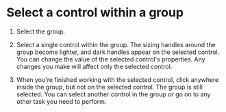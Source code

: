 
# Select a control within a group




1. Select the group.
    
2. Select a single control within the group. The sizing handles around the group become lighter, and dark handles appear on the selected control. You can change the value of the selected control's properties. Any changes you make will affect only the selected control.
    
3. When you're finished working with the selected control, click anywhere inside the group, but not on the selected control. The group is still selected. You can select another control in the group or go on to any other task you need to perform.
    



